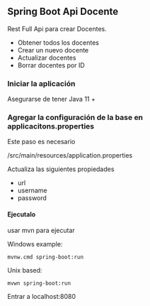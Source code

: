 ## Spring Boot Api Docente

Rest Full Api para crear Docentes. 
 
* Obtener todos los docentes
* Crear un nuevo docente
* Actualizar docentes
* Borrar docentes por ID 

### Iniciar la aplicación 
Asegurarse de tener
Java 11 + 

### Agregar la configuración de la base en applicacitons.properties 
Este paso es necesario

/src/main/resources/application.properties

Actualiza las siguientes propiedades 

* url 
* username 
* password

#### Ejecutalo
usar mvn para ejecutar

Windows example:

    mvnw.cmd spring-boot:run

Unix based:

    mvwn spring-boot:run 

Entrar a localhost:8080






